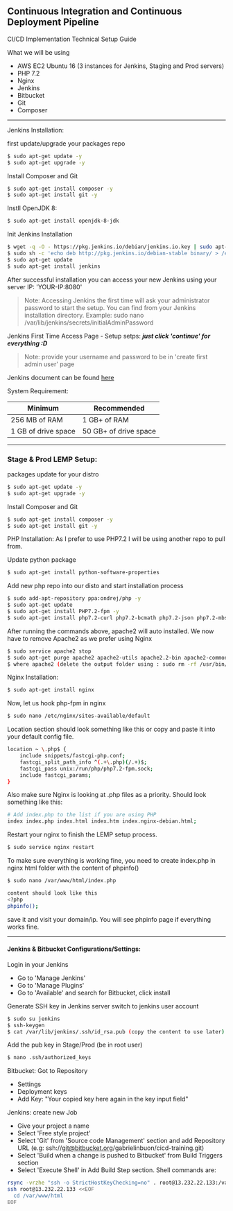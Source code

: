 ## Continuous Integration and Continuous Deployment Pipeline

CI/CD Implementation Technical Setup Guide


What we will be using
- AWS EC2 Ubuntu 16 (3 instances for Jenkins, Staging and Prod servers)
- PHP 7.2
- Nginx
- Jenkins
- Bitbucket
- Git
- Composer

---------------------------------------------------------------------------------------------------------------
Jenkins Installation:

first update/upgrade your packages repo
```sh
$ sudo apt-get update -y
$ sudo apt-get upgrade -y
```

Install Composer and Git
```sh
$ sudo apt-get install composer -y
$ sudo apt-get install git -y
```

Instll OpenJDK 8:
```sh
$ sudo apt-get install openjdk-8-jdk
```

Init Jenkins Installation
```sh
$ wget -q -O - https://pkg.jenkins.io/debian/jenkins.io.key | sudo apt-key add -
$ sudo sh -c 'echo deb http://pkg.jenkins.io/debian-stable binary/ > /etc/apt/sources.list.d/jenkins.list'
$ sudo apt-get update
$ sudo apt-get install jenkins
```

After successful installation you can access your new Jenkins using your server IP: 'YOUR-IP:8080'

> Note: 
> Accessing Jenkins the first time will ask your administrator password to start the setup.
> You can find from your Jenkins installation directory.
> Example: sudo nano /var/lib/jenkins/secrets/initialAdminPassword

Jenkins First Time Access Page - Setup setps:
***just click 'continue' for everything :D***
> Note: provide your username and password to be in 'create first admin user' page

Jenkins document can be found [here](https://jenkins.io/doc/book/installing)

System Requirement:

| Minimum | Recommended|
|  -- |  -- |
|  256 MB of RAM |  1 GB+ of RAM |
|  1 GB of drive space  |  50 GB+ of drive space |

-----------------------------------------------------------------------------------------------------



### Stage & Prod LEMP Setup:

packages update for your distro
```sh
$ sudo apt-get update -y
$ sudo apt-get upgrade -y
```

Install Composer and Git
```sh
$ sudo apt-get install composer -y
$ sudo apt-get install git -y
```

PHP Installation:
As I prefer to use PHP7.2 I will be using another repo to pull from.

Update python package
```sh
$ sudo apt-get install python-software-properties
```
Add new php repo into our disto and start installation process
```sh
$ sudo add-apt-repository ppa:ondrej/php -y
$ sudo apt-get update
$ sudo apt-get install PHP7.2-fpm -y
$ sudo apt-get install php7.2-curl php7.2-bcmath php7.2-json php7.2-mbstring php7.2-tidy php7.2-soap php7.2-mysql php7.2-xml php7.2-xmlrpc -y
```

After running the commands above, apache2 will auto installed. We now have to remove Apache2 as we prefer using Nginx
```sh
$ sudo service apache2 stop
$ sudo apt-get purge apache2 apache2-utils apache2.2-bin apache2-common
$ where apache2 (delete the output folder using : sudo rm -rf /usr/bin/apache2)
```

Nginx Installation:
```sh
$ sudo apt-get install nginx
```
Now, let us hook php-fpm in nginx
```sh
$ sudo nano /etc/nginx/sites-available/default 
```
Location section should look something like this or copy and paste it into your default config file.
```sh
location ~ \.php$ {
    include snippets/fastcgi-php.conf;
    fastcgi_split_path_info ^(.+\.php)(/.+)$;
    fastcgi_pass unix:/run/php/php7.2-fpm.sock;
    include fastcgi_params;
}
```
Also make sure Nginx is looking at .php files as a priority. Should look something like this: 
```sh
# Add index.php to the list if you are using PHP
index index.php index.html index.htm index.nginx-debian.html;
```

Restart your nginx to finish the LEMP setup process.
```sh
$ sudo service nginx restart
```

To make sure everything is working fine, you need to create index.php in nginx html folder with the content of phpinfo()
```sh
$ sudo nano /var/www/html/index.php

content should look like this
<?php
phpinfo();
```
save it and visit your domain/ip. You will see phpinfo page if everything works fine.

---------------------------------------------------------------------------------

#### Jenkins & Bitbucket Configurations/Settings:

Login in your Jenkins
- Go to 'Manage Jenkins' 
- Go to 'Manage Plugins' 
- Go to 'Available' and search for Bitbucket, click install

Generate SSH key in Jenkins server
switch to jenkins user account
```sh
$ sudo su jenkins
$ ssh-keygen
$ cat /var/lib/jenkins/.ssh/id_rsa.pub (copy the content to use later)
```
Add the pub key in Stage/Prod (be in root user)
```sh
$ nano .ssh/authorized_keys
```

Bitbucket:
Got to Repository
- Settings
- Deployment keys
- Add Key: "Your copied key here again in the key input field"

Jenkins: create new Job
- Give your project a name
- Select 'Free style project'
- Select 'Git' from 'Source code Management' section and add Repository URL (e.g: ssh://git@bitbucket.org/gabrielinbuon/cicd-training.git)
- Select 'Build when a change is pushed to Bitbucket' from Build Triggers section
- Select 'Execute Shell' in Add Build Step section.
Shell commands are:
```sh
rsync -vrzhe "ssh -o StrictHostKeyChecking=no" . root@13.232.22.133:/var/www/html
ssh root@13.232.22.133 <<EOF
  cd /var/www/html
EOF
```
